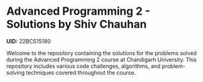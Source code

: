 # Advanced Programming 2 - Solutions by Shiv Chauhan

**UID:** 22BCS15180

Welcome to the repository containing the solutions for the problems solved during the Advanced Programming 2 course at Chandigarh University. This repository includes various code challenges, algorithms, and problem-solving techniques covered throughout the course.
